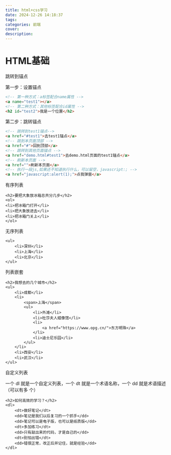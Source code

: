 ```yaml
---
title: html+css学习
date: 2024-12-26 14:18:37
tags: 
categories: 前端
cover:
description:
---
```


# HTML基础

 跳转到锚点

第一步：设置锚点

```html
<!-- 第一种方式：a标签配合name属性 -->
<a name="test1"></a>
<!-- 第二种方式：其他标签配合id属性 -->
<h2 id="test2">我是一个位置</h2>
```

第二步：跳转锚点

```html
<!-- 跳转到test1锚点-->
<a href="#test1">去test1锚点</a>
<!-- 跳到本页面顶部 -->
<a href="#">回到顶部</a>
<!-- 跳转到其他页面锚点 -->
<a href="demo.html#test1">去demo.html页面的test1锚点</a>
<!-- 刷新本页面 -->
<a href="">刷新本页面</a>
<!-- 执行一段js,如果还不知道执行什么，可以留空，javascript:; -->
<a href="javascript:alert(1);">点我弹窗</a>
```

有序列表

```
<h2>要把大象放冰箱总共分几步</h2>
<ol>
<li>把冰箱门打开</li>
<li>把大象放进去</li>
<li>把冰箱门关上</li>
</ol>
```

无序列表

```
<ul>
    <li>深圳</li>
    <li>上海</li>
    <li>北京</li>
</ul>
```

列表嵌套

```
<h2>我想去的几个城市</h2>
<ul>
	<li>成都</li>
	<li>
		<span>上海</span>
		<ul>
			<li>外滩</li>
			<li>杜莎夫人蜡像馆</li>
			<li>
				<a href="https://www.opg.cn/">东方明珠</a>
			</li>
			<li>迪士尼乐园</li>
		</ul>
	</li>
	<li>西安</li>
	<li>武汉</li>
</ul>
```

自定义列表

一个 dl 就是一个自定义列表，一个 dt 就是一个术语名称，一个 dd 就是术语描述（可以有多 个）

```
<h2>如何高效的学习？</h2>
<dl>
	<dt>做好笔记</dt>
	<dd>笔记是我们以后复习的一个抓手</dd>
	<dd>笔记可以是电子版，也可以是纸质版</dd>
	<dt>多加练习</dt>
	<dd>只有敲出来的代码，才是自己的</dd>
	<dt>别怕出错</dt>
	<dd>错很正常，改正后并记住，就是经验</dd>
</dl>
```

